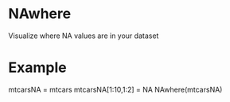 # NAwhere
Visualize where NA values are in your dataset

# Example
mtcarsNA = mtcars
mtcarsNA[1:10,1:2] = NA
NAwhere(mtcarsNA)

